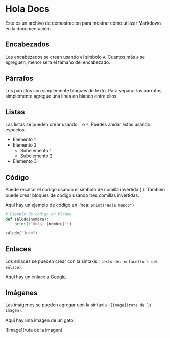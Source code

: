 # Hola Docs

Este es un archivo de demostración para mostrar cómo utilizar Markdown en la documentación.

## Encabezados

Los encabezados se crean usando el símbolo `#`. Cuantos más `#` se agreguen, menor será el tamaño del encabezado.

## Párrafos

Los párrafos son simplemente bloques de texto. Para separar los párrafos, simplemente agregue una línea en blanco entre ellos.

## Listas

Las listas se pueden crear usando `-` o `*`. Puedes anidar listas usando espacios.

- Elemento 1
- Elemento 2
  - Subelemento 1
  - Subelemento 2
- Elemento 3

## Código

Puede resaltar el código usando el símbolo de comilla invertida (`). También puede crear bloques de código usando tres comillas invertidas.

Aquí hay un ejemplo de código en línea: `print("Hola mundo")`

```python
# Ejemplo de código en bloque
def saludo(nombre):
    print(f"Hola, {nombre}!")

saludo("Juan")
```

## Enlaces

Los enlaces se pueden crear con la sintaxis `[texto del enlace](url del enlace)`.

Aquí hay un enlace a [Google](https://www.google.com).

## Imágenes

Las imágenes se pueden agregar con la sintaxis `![image](ruta de la imagen)`.

Aquí hay una imagen de un gato:

![image](ruta de la imagen)
